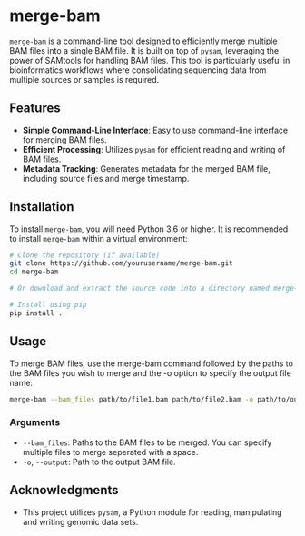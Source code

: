# merge-bam

`merge-bam` is a command-line tool designed to efficiently merge multiple BAM files into a single BAM file. It is built on top of `pysam`, leveraging the power of SAMtools for handling BAM files. This tool is particularly useful in bioinformatics workflows where consolidating sequencing data from multiple sources or samples is required.

## Features

- **Simple Command-Line Interface**: Easy to use command-line interface for merging BAM files.
- **Efficient Processing**: Utilizes `pysam` for efficient reading and writing of BAM files.
- **Metadata Tracking**: Generates metadata for the merged BAM file, including source files and merge timestamp.

## Installation

To install `merge-bam`, you will need Python 3.6 or higher. It is recommended to install `merge-bam` within a virtual environment:

```bash
# Clone the repository (if available)
git clone https://github.com/yourusername/merge-bam.git
cd merge-bam

# Or download and extract the source code into a directory named merge-bam

# Install using pip
pip install .
```

## Usage
To merge BAM files, use the merge-bam command followed by the paths to the BAM files you wish to merge and the -o option to specify the output file name:

```bash
merge-bam --bam_files path/to/file1.bam path/to/file2.bam -o path/to/output.bam
```

### Arguments
- `--bam_files`: Paths to the BAM files to be merged. You can specify multiple files to merge seperated with a space.
- `-o`, `--output`: Path to the output BAM file.

## Acknowledgments
- This project utilizes `pysam`, a Python module for reading, manipulating and writing genomic data sets.

